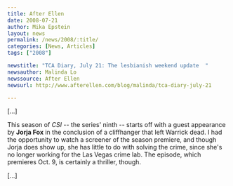```yaml
---
title: After Ellen
date: 2008-07-21
author: Mika Epstein
layout: news
permalink: /news/2008/:title/
categories: [News, Articles]
tags: ["2008"]

newstitle: "TCA Diary, July 21: The lesbianish weekend update  "
newsauthor: Malinda Lo  
newssource: After Ellen  
newsurl: http://www.afterellen.com/blog/malinda/tca-diary-july-21  

---
```


[...]

This season of *CSI* -- the series' ninth -- starts off with a guest appearance by **Jorja Fox** in the conclusion of a cliffhanger that left Warrick dead. I had the opportunity to watch a screener of the season premiere, and though Jorja does show up, she has little to do with solving the crime, since she's no longer working for the Las Vegas crime lab. The episode, which premieres Oct. 9, is certainly a thriller, though.

[...]  
